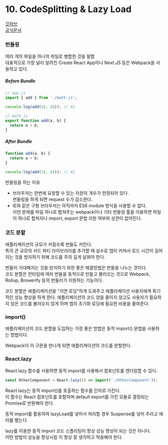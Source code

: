 # 10. CodeSplitting & Lazy Load

[깃허브](https://github.com/sangheon-kim/React-docs-analyze/tree/master/src/Pages/8.CodeSplittingNLazyLoad)  
[공식문서](https://ko.reactjs.org/docs/code-splitting.html)

### 번들링

여러 개의 파일을 하나의 파일로 병합한 것을 말함  
대표적으로 가장 널리 알려진 Create React App이나 Next.JS 등은 Webpack을 사용하고 있다.

##### Before Bundle

```javascript
// app.js
import { add } from './math.js';

console.log(add(16, 26)); // 42
```

```javascript
// math.js
export function add(a, b) {
  return a + b;
}
```

##### After Bundle

```javascript
function add(a, b) {
  return a + b;
}

console.log(add(16, 26)); // 42
```

번들링을 하는 이유

- 브라우저는 한번에 요청할 수 있는 자원의 개수가 한정되어 있다.  
  번들링을 하게 되면 request 수가 감소한다.
- IE와 같은 구형 브라우저는 아직까지 ES6 module 방식을 사용할 수 없다.  
  이런 문제를 파일 하나로 합쳐주는 webpack이나 기타 번들링 툴을 이용하면 파일이 하나로 합쳐지니 import, export 문법 지원 여부와 상관이 없어진다.

### 코드 분할

애플리케이션의 규모가 커질수록 번들도 커진다.  
특히 큰 규모의 서드 파티 라이브러리를 추가할 때 실수로 앱이 커져서 로드 시간이 길어지는 것을 방지하기 위해 코드를 주의 깊게 살펴야 한다.

번들이 거대해지는 것을 방지하기 위한 좋은 해결방법은 번들을 나누는 것이다.  
코드 분할은 런타임에 여러 번들을 동적으로 만들고 불러오는 것으로 Webpack, Rollup, Browerify 등의 번들러가 지원하는 기능이다.

코드 분할은 애플리케이션을 "지연 로딩"하게 도와주고 애플리케이션 사용자에게 획기적인 성능 향상을 하게 한다.
애플리케이션의 코드 양을 줄이지 않고도 사용자가 필요하지 않은 코드를 불러오지 않게 하며 앱의 초기화 로딩에 필요한 비용을 줄여준다.

### import()

애플리케이션의 코드 분할을 도입하는 가장 좋은 방법은 동적 import() 문법을 사용하는 방법이다.

Webpack이 이 구문을 만나게 되면 애플리케이션의 코드를 분할한다.

### React.lazy

React.lazy 함수를 사용하면 동적 import를 사용해서 컴포넌트를 렌더링할 수 있다.

```javascript
const OtherComponent = React.lazy(() => import('./OtherComponent'));
```

React.lazy는 동적 import()를 호출하는 함수를 인자로 가진다.  
이 함수는 React 컴포넌트를 포함하며 default export를 가진 모듈로 결정되는 Promise로 반환해야 한다.

동적 import를 활용하여 lazyLoad를 넣어서 처리할 경우 Suspense를 넣어 주라고 에러를 뱉는다.

lazy를 이용한 동적 import 코드 스플리팅이 항상 성능 향상이 되는 것은 아니다.  
어떤 방법이 성능을 향상시킬 지 항상 잘 생각하고 적용해야 한다.
